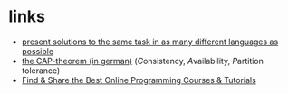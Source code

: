 # links

* [present solutions to the same task in as many different languages as possible](http://rosettacode.org/)
* [the CAP-theorem (in german)](https://de.wikipedia.org/wiki/CAP-Theorem) (*C*onsistency, *A*vailability, *P*artition tolerance)
* [Find & Share the Best Online Programming Courses & Tutorials](https://hackr.io/)
